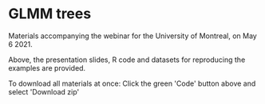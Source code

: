 GLMM trees
============================================================

Materials accompanying the webinar for the University of Montreal, on May 6 2021.

Above, the presentation slides, R code and datasets for reproducing the examples are provided. 

To download all materials at once: Click the green 'Code' button above and select 'Download zip' 
